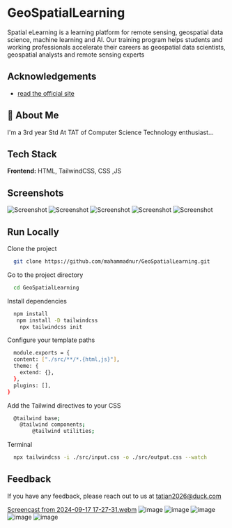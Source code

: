 
# GeoSpatialLearning


Spatial eLearning is a learning platform for remote sensing, geospatial data science, machine learning and AI. Our training program helps students and working professionals accelerate their careers as geospatial data scientists, geospatial analysts and remote sensing experts

## Acknowledgements

 - [read the official site](https://spatialelearning.com/)

## 🚀 About Me
I'm a 3rd year Std At TAT of Computer Science Technology enthusiast...


## Tech Stack

**Frontend:** HTML, TailwindCSS, CSS ,JS




## Screenshots

![ Screenshot](https://github.com/user-attachments/assets/faf6dde7-bd9f-43f3-93f8-20d949407c37)
![ Screenshot](https://github.com/user-attachments/assets/0a6b1e52-116d-400f-8f59-ae608b7cf409)
![ Screenshot](https://github.com/user-attachments/assets/ddd88634-3739-4f01-a2c2-ea2b9afe8c30)
![ Screenshot](https://github.com/user-attachments/assets/5300af16-b933-4edf-ae87-dd8d8efa8380)
![ Screenshot](https://github.com/user-attachments/assets/93222e93-b8d1-45ed-bd88-6576ff40244d)


## Run Locally

Clone the project

```bash
  git clone https://github.com/mahammadnur/GeoSpatialLearning.git
```

Go to the project directory

```bash
  cd GeoSpatialLearning
```

Install dependencies

```bash
  npm install
   npm install -D tailwindcss
    npx tailwindcss init
```


Configure your template paths

```bash
  module.exports = {
  content: ["./src/**/*.{html,js}"],
  theme: {
    extend: {},
  },
  plugins: [],
}
```
Add the Tailwind directives to your CSS

```bash
  @tailwind base;
    @tailwind components;
        @tailwind utilities;
```

Terminal


```bash
  npx tailwindcss -i ./src/input.css -o ./src/output.css --watch
```


## Feedback

If you have any feedback, please reach out to us at tatian2026@duck.com



[Screencast from 2024-09-17 17-27-31.webm](https://github.com/user-attachments/assets/c12ca4bd-449e-4fe1-b90b-57290531e021)
![image](https://github.com/user-attachments/assets/faf6dde7-bd9f-43f3-93f8-20d949407c37)
![image](https://github.com/user-attachments/assets/0a6b1e52-116d-400f-8f59-ae608b7cf409)
![image](https://github.com/user-attachments/assets/ddd88634-3739-4f01-a2c2-ea2b9afe8c30)
![image](https://github.com/user-attachments/assets/5300af16-b933-4edf-ae87-dd8d8efa8380)
![image](https://github.com/user-attachments/assets/93222e93-b8d1-45ed-bd88-6576ff40244d)
